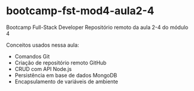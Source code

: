 # bootcamp-fst-mod4-aula2-4
Bootcamp Full-Stack Developer
Repositório remoto da aula 2-4 do módulo 4

Conceitos usados nessa aula:
- Comandos Git
- Criação de repositório remoto GitHub 
- CRUD com API Node.js
- Persistência em base de dados MongoDB
- Encapsulamento de variáveis de ambiente
